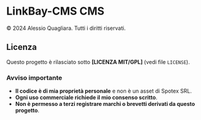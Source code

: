 # LinkBay-CMS CMS  
© 2024 Alessio Quagliara. Tutti i diritti riservati.  

## Licenza  
Questo progetto è rilasciato sotto **[LICENZA MIT/GPL]** (vedi file `LICENSE`).  

### Avviso importante  
- **Il codice è di mia proprietà personale** e non è un asset di Spotex SRL.  
- **Ogni uso commerciale richiede il mio consenso scritto**.  
- **Non è permesso a terzi registrare marchi o brevetti derivati da questo progetto**.  
